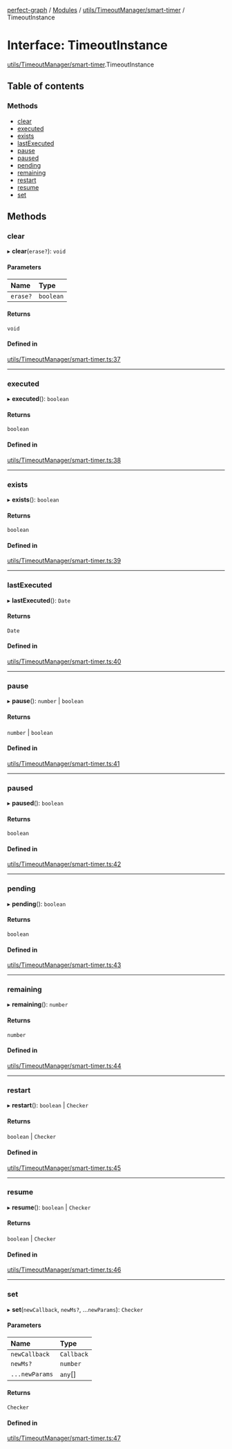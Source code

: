 [perfect-graph](../README.md) / [Modules](../modules.md) / [utils/TimeoutManager/smart-timer](../modules/utils_TimeoutManager_smart_timer.md) / TimeoutInstance

# Interface: TimeoutInstance

[utils/TimeoutManager/smart-timer](../modules/utils_TimeoutManager_smart_timer.md).TimeoutInstance

## Table of contents

### Methods

- [clear](utils_TimeoutManager_smart_timer.TimeoutInstance.md#clear)
- [executed](utils_TimeoutManager_smart_timer.TimeoutInstance.md#executed)
- [exists](utils_TimeoutManager_smart_timer.TimeoutInstance.md#exists)
- [lastExecuted](utils_TimeoutManager_smart_timer.TimeoutInstance.md#lastexecuted)
- [pause](utils_TimeoutManager_smart_timer.TimeoutInstance.md#pause)
- [paused](utils_TimeoutManager_smart_timer.TimeoutInstance.md#paused)
- [pending](utils_TimeoutManager_smart_timer.TimeoutInstance.md#pending)
- [remaining](utils_TimeoutManager_smart_timer.TimeoutInstance.md#remaining)
- [restart](utils_TimeoutManager_smart_timer.TimeoutInstance.md#restart)
- [resume](utils_TimeoutManager_smart_timer.TimeoutInstance.md#resume)
- [set](utils_TimeoutManager_smart_timer.TimeoutInstance.md#set)

## Methods

### clear

▸ **clear**(`erase?`): `void`

#### Parameters

| Name | Type |
| :------ | :------ |
| `erase?` | `boolean` |

#### Returns

`void`

#### Defined in

[utils/TimeoutManager/smart-timer.ts:37](https://github.com/MaastrichtU-IDS/perfect-graph/blob/c07a48d/src/utils/TimeoutManager/smart-timer.ts#L37)

___

### executed

▸ **executed**(): `boolean`

#### Returns

`boolean`

#### Defined in

[utils/TimeoutManager/smart-timer.ts:38](https://github.com/MaastrichtU-IDS/perfect-graph/blob/c07a48d/src/utils/TimeoutManager/smart-timer.ts#L38)

___

### exists

▸ **exists**(): `boolean`

#### Returns

`boolean`

#### Defined in

[utils/TimeoutManager/smart-timer.ts:39](https://github.com/MaastrichtU-IDS/perfect-graph/blob/c07a48d/src/utils/TimeoutManager/smart-timer.ts#L39)

___

### lastExecuted

▸ **lastExecuted**(): `Date`

#### Returns

`Date`

#### Defined in

[utils/TimeoutManager/smart-timer.ts:40](https://github.com/MaastrichtU-IDS/perfect-graph/blob/c07a48d/src/utils/TimeoutManager/smart-timer.ts#L40)

___

### pause

▸ **pause**(): `number` \| `boolean`

#### Returns

`number` \| `boolean`

#### Defined in

[utils/TimeoutManager/smart-timer.ts:41](https://github.com/MaastrichtU-IDS/perfect-graph/blob/c07a48d/src/utils/TimeoutManager/smart-timer.ts#L41)

___

### paused

▸ **paused**(): `boolean`

#### Returns

`boolean`

#### Defined in

[utils/TimeoutManager/smart-timer.ts:42](https://github.com/MaastrichtU-IDS/perfect-graph/blob/c07a48d/src/utils/TimeoutManager/smart-timer.ts#L42)

___

### pending

▸ **pending**(): `boolean`

#### Returns

`boolean`

#### Defined in

[utils/TimeoutManager/smart-timer.ts:43](https://github.com/MaastrichtU-IDS/perfect-graph/blob/c07a48d/src/utils/TimeoutManager/smart-timer.ts#L43)

___

### remaining

▸ **remaining**(): `number`

#### Returns

`number`

#### Defined in

[utils/TimeoutManager/smart-timer.ts:44](https://github.com/MaastrichtU-IDS/perfect-graph/blob/c07a48d/src/utils/TimeoutManager/smart-timer.ts#L44)

___

### restart

▸ **restart**(): `boolean` \| `Checker`

#### Returns

`boolean` \| `Checker`

#### Defined in

[utils/TimeoutManager/smart-timer.ts:45](https://github.com/MaastrichtU-IDS/perfect-graph/blob/c07a48d/src/utils/TimeoutManager/smart-timer.ts#L45)

___

### resume

▸ **resume**(): `boolean` \| `Checker`

#### Returns

`boolean` \| `Checker`

#### Defined in

[utils/TimeoutManager/smart-timer.ts:46](https://github.com/MaastrichtU-IDS/perfect-graph/blob/c07a48d/src/utils/TimeoutManager/smart-timer.ts#L46)

___

### set

▸ **set**(`newCallback`, `newMs?`, ...`newParams`): `Checker`

#### Parameters

| Name | Type |
| :------ | :------ |
| `newCallback` | `Callback` |
| `newMs?` | `number` |
| `...newParams` | `any`[] |

#### Returns

`Checker`

#### Defined in

[utils/TimeoutManager/smart-timer.ts:47](https://github.com/MaastrichtU-IDS/perfect-graph/blob/c07a48d/src/utils/TimeoutManager/smart-timer.ts#L47)
